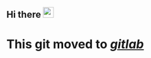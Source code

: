 <h2>Hi there <img src="https://media.giphy.com/media/hvRJCLFzcasrR4ia7z/giphy.gif" width="25px"></h2>

<h1><strong>This git moved to <i><a href="https://gitlab.com/maxcodefaster">gitlab<i></strong></h1>
